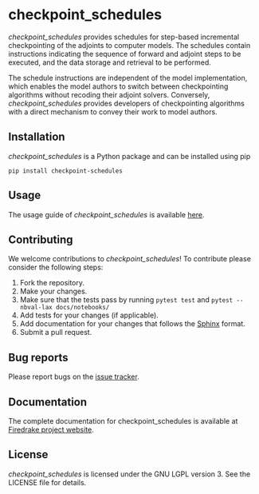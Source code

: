 # checkpoint_schedules
*checkpoint_schedules* provides schedules for step-based incremental
checkpointing of the adjoints to computer models. The schedules contain
instructions indicating the sequence of forward and adjoint steps to be
executed, and the data storage and retrieval to be performed. 

The schedule instructions are independent of the model implementation,
which enables the model authors to switch between checkpointing algorithms
without recoding their adjoint solvers. Conversely, *checkpoint_schedules*
provides developers of checkpointing algorithms with a direct mechanism to convey
their work to model authors.

## Installation
*checkpoint_schedules* is a Python package and can be installed using pip
```
pip install checkpoint-schedules
```

## Usage
The usage guide of *checkpoint_schedules* is available [here](https://nbviewer.org/github/firedrakeproject/checkpoint_schedules/blob/main/docs/notebooks/tutorial.ipynb).


## Contributing
We welcome contributions to *checkpoint_schedules*!
To contribute please consider the following steps:
1. Fork the repository.
2. Make your changes.
3. Make sure that the tests pass by running `pytest test` and `pytest --nbval-lax docs/notebooks/`
4. Add tests for your changes (if applicable).
5. Add documentation for your changes that follows the [Sphinx](https://sphinx-rtd-tutorial.readthedocs.io/en/latest/docstrings.html) format.
6. Submit a pull request.

## Bug reports
Please report bugs on the [issue tracker](https://github.com/firedrakeproject/checkpoint_schedules/issues).

## Documentation
The complete documentation for checkpoint_schedules is available at [Firedrake project website](https://www.firedrakeproject.org/checkpoint_schedules/).

## License
*checkpoint_schedules* is licensed under the GNU LGPL version 3. See the LICENSE file for details.
